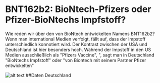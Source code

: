 # BNT162b2: BioNtech-Pfizers oder Pfizer-BioNtechs Impfstoff?

Wie reden wir über den von BioNtech entwickelten Namens BNT162b2?
Wenn man international Medien verfolgt, fällt auf, dass der Impstoff unterschiedlich konnotiert wird. Der Kontrast zwischen der USA und Deutschland ist hier besonders hoch.
Während der Impstoff in den US Medien ausschließlich als "Pfizers Vaccine", ", sagt man in Deutschland "BioNtechs Impfstoff" oder "von Biontech mit seinem Partner Pfizer entwickelten"


![alt text](https://cdn.searchenginejournal.com/wp-content/uploads/2020/05/reverse-image-search-your-complete-guide-5ef5f5435f949-1520x800.png)
##Daten
Deutschland 
